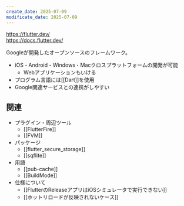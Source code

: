 ```yaml
---
create_date: 2025-07-09
modificate_date: 2025-07-09
---
```

<https://flutter.dev/>  
<https://docs.flutter.dev/>

Googleが開発したオープンソースのフレームワーク。  

* iOS・Android・Windows・Macクロスプラットフォームの開発が可能
	- Webアプリケーションもいける
* プログラム言語には[[Dart]]を使用
* Google関連サービスとの連携がしやすい

## 関連
* プラグイン・周辺ツール
	- [[FlutterFire]]
	- [[FVM]]
* パッケージ
	- [[flutter_secure_storage]]
	- [[sqflite]]
* 用語
	- [[pub-cache]]
	- [[BuildMode]]
* 仕様について
	- [[FlutterのReleaseアプリはiOSシミュレータで実行できない]]
	- [[ホットリロードが反映されないケース]]